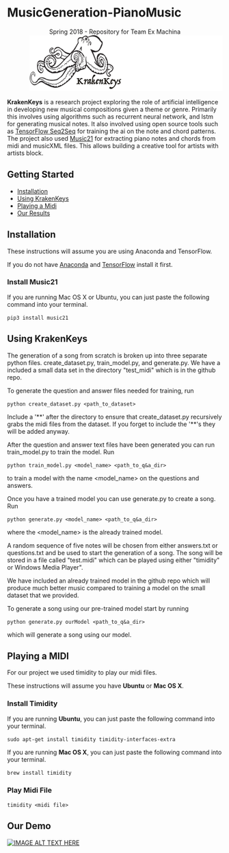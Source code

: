 # MusicGeneration-PianoMusic

<div style="text-align:center">Spring 2018 - Repository for Team Ex Machina</div>

<div style="text-align:right"><img src="kraken_3.png" height="130"></div>


**KrakenKeys** is a research project exploring the role of artificial intelligence in developing
new musical compositions given a theme or genre.  Primarily this involves using algorithms such as
recurrent neural network, and lstm for generating musical notes.  It also involved using open source
tools such as [TensorFlow Seq2Seq](https://www.tensorflow.org/tutorials/seq2seq) for training the ai
on the note and chord patterns.  The project also used [Music21](http://web.mit.edu/music21/doc/about/what.html) for extracting piano notes and chords from midi and musicXML files.  This allows building a
creative tool for artists with artists block.

## Getting Started

* [Installation](#installation)
* [Using KrakenKeys](#using-krakenkeys)
* [Playing a Midi](#playing-a-midi)
* [Our Results](#our-results)

## Installation


These instructions will assume you are using Anaconda and TensorFlow.

If you do not have [Anaconda](https://conda.io/docs/user-guide/install/index.html) and [TensorFlow](https://www.tensorflow.org/install/) install it first.


### Install Music21

If you are running Mac OS X or Ubuntu, you can just paste the following command into your terminal.

```
pip3 install music21
```

## Using KrakenKeys

The generation of a song from scratch is broken up into three separate python files. 
create_dataset.py, train_model.py, and generate.py. We have a included a small data set 
in the directory "test_midi" which is in the github repo. 

To generate the question and answer files needed for training, run 
```
python create_dataset.py <path_to_dataset>
```
Include a '\*\*' after the directory to ensure that create_dataset.py 
recursively grabs the midi files from the dataset. If you forget to include the '\*\*'s they will 
be added anyway. 

After the question and answer text files have been generated you can run train_model.py 
to train the model. Run
```
python train_model.py <model_name> <path_to_q&a_dir> 
```
to train a model with the name \<model_name\> on the questions and answers.

Once you have a trained model you can use generate.py to create a song. Run 
```
python generate.py <model_name> <path_to_q&a_dir>
```
where the \<model_name\> is the already trained model.

A random sequence of five notes will be chosen from either answers.txt
or questions.txt and be used to start the generation of a song. The song will be stored in a 
file called "test.midi" which can be played using either "timidity" or Windows Media Player".

We have included an already trained model in the github repo which will produce
much better music compared to training a model on the small dataset that we 
provided. 

To generate a song using our pre-trained model start by running
```
python generate.py ourModel <path_to_q&a_dir>
```
which will generate a song using our model. 

## Playing a MIDI

For our project we used timidity to play our midi files.

These instructions will assume you have **Ubuntu** or **Mac OS X**.
### Install Timidity

If you are running **Ubuntu**, you can just paste the following command into your terminal.

```
sudo apt-get install timidity timidity-interfaces-extra
```

If you are running **Mac OS X**, you can just paste the following command into your terminal.

```
brew install timidity
```

### Play Midi File

```
timidity <midi file>
```
## Our Demo

[![IMAGE ALT TEXT HERE](http://img.youtube.com/vi/IDTTb6FbX-k/0.jpg)](http://www.youtube.com/watch?v=IDTTb6FbX-k)
